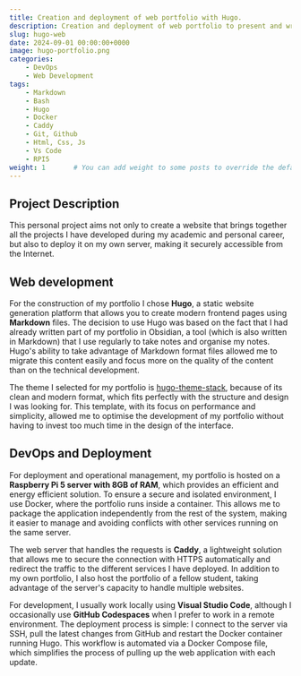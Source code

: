 ```yaml
---
title: Creation and deployment of web portfolio with Hugo.
description: Creation and deployment of web portfolio to present and write about the projects done during my academic and professional career.
slug: hugo-web
date: 2024-09-01 00:00:00+0000
image: hugo-portfolio.png
categories:
    - DevOps
    - Web Development
tags:
    - Markdown
    - Bash
    - Hugo
    - Docker
    - Caddy
    - Git, Github
    - Html, Css, Js
    - Vs Code
    - RPI5
weight: 1       # You can add weight to some posts to override the default sorting (date descending)
---
```


## Project Description
This personal project aims not only to create a website that brings together all the projects I have developed during my academic and personal career, but also to deploy it on my own server, making it securely accessible from the Internet.

## Web development
For the construction of my portfolio I chose **Hugo**, a static website generation platform that allows you to create modern frontend pages using **Markdown** files. The decision to use Hugo was based on the fact that I had already written part of my portfolio in Obsidian, a tool (which is also written in Markdown) that I use regularly to take notes and organise my notes. Hugo's ability to take advantage of Markdown format files allowed me to migrate this content easily and focus more on the quality of the content than on the technical development.

The theme I selected for my portfolio is [hugo-theme-stack](https://github.com/CaiJimmy/hugo-theme-stack), because of its clean and modern format, which fits perfectly with the structure and design I was looking for. This template, with its focus on performance and simplicity, allowed me to optimise the development of my portfolio without having to invest too much time in the design of the interface.


## DevOps and Deployment
For deployment and operational management, my portfolio is hosted on a **Raspberry Pi 5 server with 8GB of RAM**, which provides an efficient and energy efficient solution. To ensure a secure and isolated environment, I use Docker, where the portfolio runs inside a container. This allows me to package the application independently from the rest of the system, making it easier to manage and avoiding conflicts with other services running on the same server.

The web server that handles the requests is **Caddy**, a lightweight solution that allows me to secure the connection with HTTPS automatically and redirect the traffic to the different services I have deployed. In addition to my own portfolio, I also host the portfolio of a fellow student, taking advantage of the server's capacity to handle multiple websites.

For development, I usually work locally using **Visual Studio Code**, although I occasionally use **GitHub Codespaces** when I prefer to work in a remote environment. The deployment process is simple: I connect to the server via SSH, pull the latest changes from GitHub and restart the Docker container running Hugo. This workflow is automated via a Docker Compose file, which simplifies the process of pulling up the web application with each update.